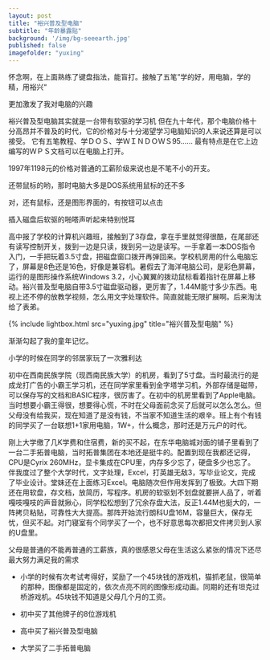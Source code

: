 ```yaml
---
layout: post
title: "裕兴普及型电脑"
subtitle: "年龄暴露贴"
background: '/img/bg-seeearth.jpg'
published: false
imagefolder: "yuxing"
---
```


怀念啊，在上面熟练了键盘指法，能盲打。接触了五笔”学的好，用电脑，学的精，用裕兴“

更加激发了我对电脑的兴趣

裕兴普及型电脑其实就是一台带有软驱的学习机
但在九十年代，那个电脑价格十分高昂并不普及的时代，它的价格对与十分渴望学习电脑知识的人来说还算是可以接受。
它有五笔教程、学ＤＯＳ、学ＷＩＮＤＯＷＳ95……
最有特点是在它上边编写的ＷＰＳ文档可以在电脑上打开。


1997年1198元的价格对普通的工薪阶级来说也是不笔不小的开支。

还带鼠标的哟，那时电脑大多是DOS系统用鼠标的还不多

对，还有鼠标，还是图形界面的，有按钮可以点击

插入磁盘后软驱的啪嗒声听起来特别悦耳

高中报了学校的计算机兴趣班，接触到了3存盘，拿在手里就觉得很酷，在尾部还有读写控制开关，拨到一边是只读，拨到另一边是读写。一手拿着一本DOS指令入门，一手把玩着3.5寸盘，把磁盘窗口拨开再弹回来。学校机房用的什么电脑忘了，屏幕是8色还是16色，好像是兼容机。暑假去了海洋电脑公司，是彩色屏幕，运行的是图形操作系统Windows 3.2，小心翼翼的拨动鼠标看着指针在屏幕上移动。裕兴普及型电脑自带3.5寸磁盘驱动器，更厉害了，1.44M能寸多少东西。电视上还不停的放教学视频，怎么用文字处理软件。简直就能无限扩展啊。后来淘汰给了表弟。

{% include lightbox.html src="yuxing.jpg" title="裕兴普及型电脑" %}

渐渐勾起了我的童年记忆。

小学的时候在同学的邻居家玩了一次雅利达

初中在西南民族学院（现西南民族大学）的机房，看到了5寸盘。当时最流行的是成龙打广告的小霸王学习机，还在同学家里看到金字塔学习机，外部存储是磁带，可以保存写的文档和BASIC程序，很厉害了。在初中的机房里看到了Apple电脑。当时想要小霸王得很，想要得心慌，不时在父母面前念买了后就可以怎么怎么。但父母没有给我买，现在知道了是没有钱，不当家不知道生活的艰辛。班上有个有钱的同学买了一台联想1+1家用电脑，1W+，什么概念，那时还是万元户的时代。



刚上大学缴了几K学费和住宿费，新的买不起，在东华电脑城对面的铺子里看到了一台二手拓普电脑，当时拓普集团在本地还是挺牛的。配置到现在我都还记得，CPU是Cyrix 260MHz，显卡集成在CPU里，内存多少忘了，硬盘多少也忘了。伴我度过了整个大学时代，文字处理，Excel，打英雄无敌3，写毕业论文，完成了毕业设计。堂妹还在上面练习Excel。电脑随次但作用发挥到了极致。大四下期还在用软盘，存文档，放简历，写程序。机房的软驱划不划盘就要拼人品了，听着嘎吱嘎吱的声音就揪心，同学松松想到了冗余存盘大法，反正1.44M也挺大的，一阵拷贝粘贴，可靠性大大提高。那阵开始流行朗科U盘16M，容量巨大，保存无忧，但买不起。对门寝室有个同学买了一个，也不好意思每次都把文件拷贝到人家的U盘里。

父母是普通的不能再普通的工薪族，真的很感恩父母在生活这么紧张的情况下还尽最大努力满足我的需求

- 小学的时候有次考试考得好，奖励了一个45块钱的游戏机，猫抓老鼠，很简单的那种，图像都是固定的，依次点亮不同的图像形成动画。同期的还有坦克过桥游戏机。45块钱不知道是父母几个月的工资。

- 初中买了其他牌子的8位游戏机
- 高中买了裕兴普及型电脑
- 大学买了二手拓普电脑
